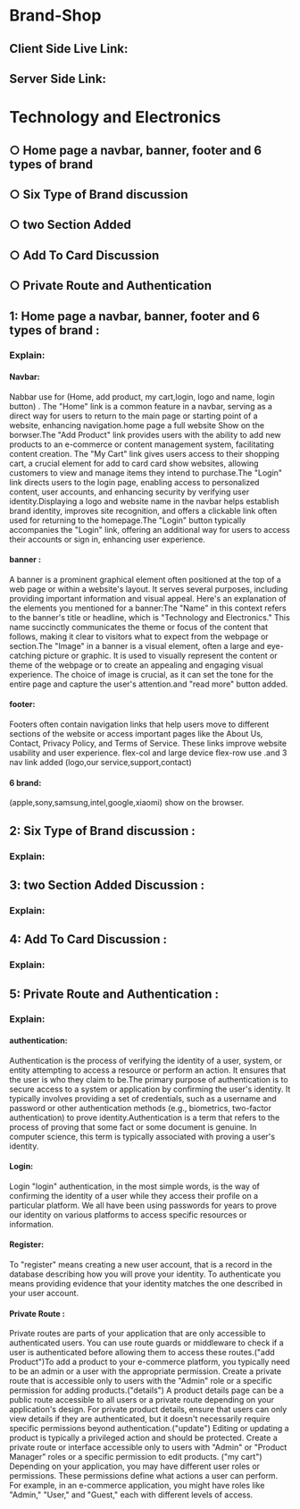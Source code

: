# Brand-Shop
## Client Side Live Link:
## Server Side  Link:




# Technology and Electronics

## ○ Home page a navbar, banner, footer and 6 types of brand 
## ○ Six Type of Brand discussion
## ○ two Section Added
## ○ Add To Card Discussion
## ○ Private Route and Authentication





## 1: Home page a navbar, banner, footer and 6 types of brand :
### Explain:
#### Navbar:
Nabbar use for (Home, add product, my cart,login, logo and name, login button) . The "Home" link is a common feature in a navbar, serving as a direct way for users to return to the main page or starting point of a website, enhancing navigation.home page a full website Show on the borwser.The "Add Product" link provides users with the ability to add new products to an e-commerce or content management system, facilitating content creation. The "My Cart" link gives users access to their shopping cart, a crucial element for add to card card show websites, allowing customers to view and manage items they intend to purchase.The "Login" link directs users to the login page, enabling access to personalized content, user accounts, and enhancing security by verifying user identity.Displaying a logo and website name in the navbar helps establish brand identity, improves site recognition, and offers a clickable link often used for returning to the homepage.The "Login" button typically accompanies the "Login" link, offering an additional way for users to access their accounts or sign in, enhancing user experience.
#### banner :
A banner is a prominent graphical element often positioned at the top of a web page or within a website's layout. It serves several purposes, including providing important information and visual appeal. Here's an explanation of the elements you mentioned for a banner:The "Name" in this context refers to the banner's title or headline, which is "Technology and Electronics."
This name succinctly communicates the theme or focus of the content that follows, making it clear to visitors what to expect from the webpage or section.The "Image" in a banner is a visual element, often a large and eye-catching picture or graphic.
It is used to visually represent the content or theme of the webpage or to create an appealing and engaging visual experience.
The choice of image is crucial, as it can set the tone for the entire page and capture the user's attention.and "read more" button added.

#### footer:
Footers often contain navigation links that help users move to different sections of the website or access important pages like the About Us, Contact, Privacy Policy, and Terms of Service. These links improve website usability and user experience. flex-col and large device flex-row use .and 3 nav link added (logo,our service,support,contact)

#### 6 brand:
(apple,sony,samsung,intel,google,xiaomi) show on the browser.

## 2: Six Type of Brand discussion :
### Explain:



## 3: two Section Added Discussion :
### Explain:



## 4: Add To Card Discussion :
### Explain:


## 5: Private Route and Authentication :
### Explain:
#### authentication:
 Authentication is the process of verifying the identity of a user, system, or entity attempting to access a resource or perform an action. It ensures that the user is who they claim to be.The primary purpose of authentication is to secure access to a system or application by confirming the user's identity. It typically involves providing a set of credentials, such as a username and password or other authentication methods (e.g., biometrics, two-factor authentication) to prove identity.Authentication is a term that refers to the process of proving that some fact or some document is genuine. In computer science, this term is typically associated with proving a user's identity.


#### Login:
Login "login" authentication, in the most simple words, is the way of confirming the identity of a user while they access their profile on a particular platform. We all have been using passwords for years to prove our identity on various platforms to access specific resources or information.


#### Register:
To "register" means creating a new user account, that is a record in the database describing how you will prove your identity. To authenticate you means providing evidence that your identity matches the one described in your user account.

#### Private Route :
Private routes are parts of your application that are only accessible to authenticated users. You can use route guards or middleware to check if a user is authenticated before allowing them to access these routes.("add Product")To add a product to your e-commerce platform, you typically need to be an admin or a user with the appropriate permission.
Create a private route that is accessible only to users with the "Admin" role or a specific permission for adding products.("details") A product details page can be a public route accessible to all users or a private route depending on your application's design.
For private product details, ensure that users can only view details if they are authenticated, but it doesn't necessarily require specific permissions beyond authentication.("update") Editing or updating a product is typically a privileged action and should be protected.
Create a private route or interface accessible only to users with "Admin" or "Product Manager" roles or a specific permission to edit products. ("my cart") Depending on your application, you may have different user roles or permissions. These permissions define what actions a user can perform. For example, in an e-commerce application, you might have roles like "Admin," "User," and "Guest," each with different levels of access.

